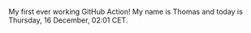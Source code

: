 My first ever working GitHub Action!
My name is Thomas and today is Thursday, 16 December, 02:01 CET. 
